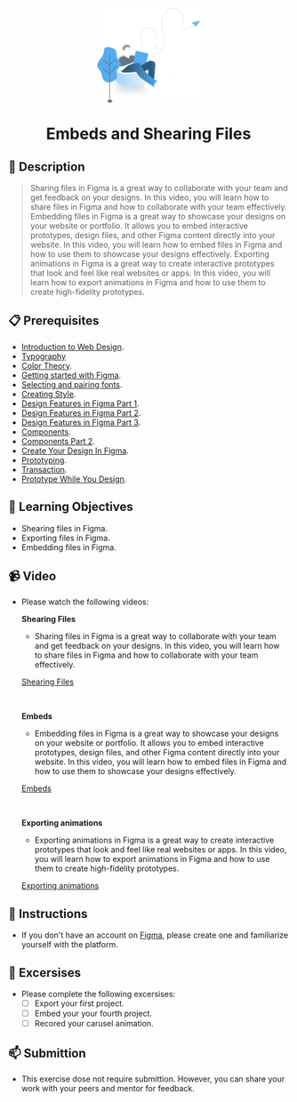 <div align="center">
    <img src="../images/send-large-files.svg" alt="Logo" height="170" align="center">
    <h1 align="center">Embeds and Shearing Files</h1>
</div>

## 📝 Description
> Sharing files in Figma is a great way to collaborate with your team and get feedback on your designs. In this video, you will learn how to share files in Figma and how to collaborate with your team effectively. Embedding files in Figma is a great way to showcase your designs on your website or portfolio. It allows you to embed interactive prototypes, design files, and other Figma content directly into your website. In this video, you will learn how to embed files in Figma and how to use them to showcase your designs effectively. Exporting animations in Figma is a great way to create interactive prototypes that look and feel like real websites or apps. In this video, you will learn how to export animations in Figma and how to use them to create high-fidelity prototypes.

## 📋 Prerequisites
- [Introduction to Web Design](./web-design/01_web-design-concepts.md).
- [Typography](./02_typography.md)
- [Color Theory](./web-design/04_color_theory.md).
- [Getting started with Figma](./web-design/03_getting_started_with_Figma.md).
- [Selecting and pairing fonts](./web-design/05_fonts_and_colors.md).
- [Creating Style](./web-design/06_Figma_styling.md).
- [Design Features in Figma Part 1](./web-design/08_design_features_in_figma_part_1.md).
- [Design Features in Figma Part 2](./web-design/09_design_features_in_figma_part_2.md).
- [Design Features in Figma Part 3](./web-design/10_design_features_in_figma_part_3.md).
- [Components](./web-design/12_Create_Your_Design_In_Figma_part_1.md).
- [Components Part 2](./web-design/13_Create_Your_Design_In_Figma_part_2.md).
- [Create Your Design In Figma](./web-design/15_Create_Your_Design_In_Figma_part_3.md).
- [Prototyping](./web-design/16_prototyping_part_1.md).
- [Transaction](./web-design/17_prototyping_part_2.md).
- [Prototype While You Design](./web-design/19_prototyping_part_3.md).

## 🎯 Learning Objectives
- Shearing files in Figma.
- Exporting files in Figma.
- Embedding files in Figma.


## 📹 Video

- Please watch the following videos:
   <br>

    **Shearing Files**
    - Sharing files in Figma is a great way to collaborate with your team and get feedback on your designs. In this video, you will learn how to share files in Figma and how to collaborate with your team effectively.

    <a href="https://www.youtube.com/watch?v=c5HS6smhq2E&list=PLXDU_eVOJTx7aqRW3Skp1aRT9ktC3ctqA&index=8" target="_blank">Shearing Files</a>

    <br>

    **Embeds**
    - Embedding files in Figma is a great way to showcase your designs on your website or portfolio. It allows you to embed interactive prototypes, design files, and other Figma content directly into your website. In this video, you will learn how to embed files in Figma and how to use them to showcase your designs effectively.

    <a href="https://www.youtube.com/watch?v=3afL2O3hvhc&list=PLXDU_eVOJTx7aqRW3Skp1aRT9ktC3ctqA&index=9" target="_blank">Embeds</a>

    <br>

    **Exporting animations**
    - Exporting animations in Figma is a great way to create interactive prototypes that look and feel like real websites or apps. In this video, you will learn how to export animations in Figma and how to use them to create high-fidelity prototypes. 

    <a href="https://www.youtube.com/watch?v=mtmYqqbpUVs" target="_blank">Exporting animations</a>

## 🔧 Instructions
- If you don't have an account on [Figma](https://www.figma.com/), please create one and familiarize yourself with the platform.
## 🚀 Excersises
- Please complete the following excersises:
    - [ ] Export your first project.
    - [ ] Embed your your fourth project.
    - [ ] Recored your carusel animation.

## 📫 Submittion
- This exercise dose not require submittion. However, you can share your work with your peers and mentor for feedback.
